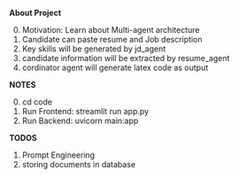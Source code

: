 **About Project**

0. Motivation: Learn about Multi-agent architecture
1. Candidate can paste resume and Job description
2. Key skills will be generated by jd_agent
3. candidate information will be extracted by resume_agent
4. cordinator agent will generate latex code as output

**NOTES**

0. cd code
1. Run Frontend: streamlit run app.py
2. Run Backend: uvicorn main:app

**TODOS**

1. Prompt Engineering
2. storing documents in database
